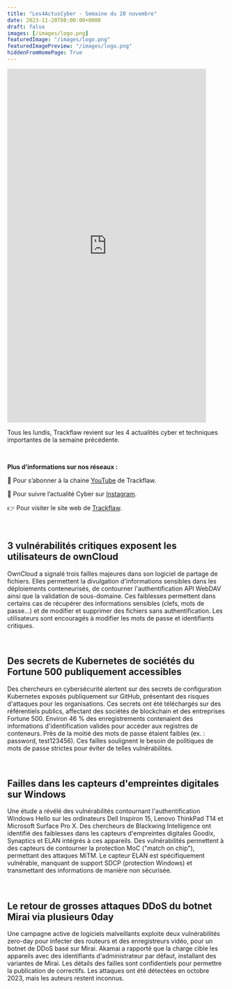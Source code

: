 ```yaml
---
title: "Les4ActusCyber - Semaine du 20 novembre"
date: 2023-11-20T08:00:00+0000
draft: false
images: [/images/logo.png]
featuredImage: "/images/logo.png"
featuredImagePreview: "/images/logo.png"
hiddenFromHomePage: True
---
```

    
<div class="flex-container">
   <div class="flex-items">
   <iframe width="456" height="811" src="https://www.youtube.com/embed/SU414OV54kI" title="#Les4ActusCyber - Semaine du 20 novembre" frameborder="0" allow="accelerometer; autoplay; clipboard-write; encrypted-media; gyroscope; picture-in-picture; web-share" allowfullscreen></iframe>
   </div>

   <div class="flex-items">
      <p>Tous les lundis, Trackflaw revient sur les 4 actualités cyber et techniques importantes de la semaine précédente.</p>
      <br>
      <p><strong>Plus d’informations sur nos réseaux :</strong></p>
      <p>🔴 Pour s’abonner à la chaine <a href="https://www.youtube.com/@trackflaw" target="_blank" rel="noopener noreffer ">YouTube</a> de Trackflaw.</p>
      <p>📸 Pour suivre l’actualité Cyber sur <a href="https://www.instagram.com/trackflaw/" target="_blank" rel="noopener noreffer ">Instagram</a>.</p>
      <p>👉 Pour visiter le site web de <a href="https://trackflaw.com" target="_blank" rel="noopener noreffer ">Trackflaw</a>.</p>
   </div>
</div>

    
<br>

## 3 vulnérabilités critiques exposent les utilisateurs de ownCloud

OwnCloud a signalé trois failles majeures dans son logiciel de partage de fichiers. Elles permettent la divulgation d'informations sensibles dans les déploiements conteneurisés, de contourner l'authentification API WebDAV ainsi que la validation de sous-domaine.
Ces faiblesses permettent dans certains cas de récupérer des informations sensibles (clefs, mots de passe...) et de modifier et supprimer des fichiers sans authentification. Les utilisateurs sont encouragés à modifier les mots de passe et identifiants critiques.


<br>

## Des secrets de Kubernetes de sociétés du Fortune 500 publiquement accessibles

Des chercheurs en cybersécurité alertent sur des secrets de configuration Kubernetes exposés publiquement sur GitHub, présentant des risques d'attaques pour les organisations. Ces secrets ont été téléchargés sur des référentiels publics, affectant des sociétés de blockchain et des entreprises Fortune 500.
Environ 46 % des enregistrements contenaient des informations d'identification valides pour accéder aux registres de conteneurs. Près de la moitié des mots de passe étaient faibles (ex. : password, test123456). Ces failles soulignent le besoin de politiques de mots de passe strictes pour éviter de telles vulnérabilités. 


<br>

## Failles dans les capteurs d'empreintes digitales sur Windows

Une étude a révélé des vulnérabilités contournant l'authentification Windows Hello sur les ordinateurs Dell Inspiron 15, Lenovo ThinkPad T14 et Microsoft Surface Pro X. Des chercheurs de Blackwing Intelligence ont identifié des faiblesses dans les capteurs d'empreintes digitales Goodix, Synaptics et ELAN intégrés à ces appareils.
Des vulnérabilités permettent à des capteurs de contourner la protection MoC ("match on chip"), permettant des attaques MiTM. Le capteur ELAN est spécifiquement vulnérable, manquant de support SDCP (protection Windows) et transmettant des informations de manière non sécurisée.


<br>

## Le retour de grosses attaques DDoS du botnet Mirai via plusieurs 0day

Une campagne active de logiciels malveillants exploite deux vulnérabilités zero-day pour infecter des routeurs et des enregistreurs vidéo, pour un botnet de DDoS basé sur Mirai. Akamai a rapporté que la charge cible les appareils avec des identifiants d'administrateur par défaut, installant des variantes de Mirai.
Les détails des failles sont confidentiels pour permettre la publication de correctifs. Les attaques ont été détectées en octobre 2023, mais les auteurs restent inconnus.

